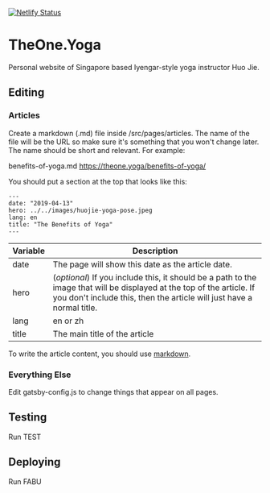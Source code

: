 [![Netlify Status](https://api.netlify.com/api/v1/badges/5d29822e-ab21-4fb9-9f24-e7ee1b82e36a/deploy-status)](https://app.netlify.com/sites/silly-roentgen-fc472c/deploys)

# TheOne.Yoga

Personal website of Singapore based Iyengar-style yoga instructor Huo Jie.

## Editing

### Articles

Create a markdown (.md) file inside /src/pages/articles. The name of the file will be the URL so make sure it's something that you won't change later. The name should be short and relevant. For example:

benefits-of-yoga.md
https://theone.yoga/benefits-of-yoga/

You should put a section at the top that looks like this:

```
---
date: "2019-04-13"
hero: ../../images/huojie-yoga-pose.jpeg
lang: en
title: "The Benefits of Yoga"
---
```

| Variable | Description |
|---|---|
| date | The page will show this date as the article date. |
| hero | (_optional_) If you include this, it should be a path to the image that will be displayed at the top of the article. If you don't include this, then the article will just have a normal title. |
| lang | en or zh |
| title | The main title of the article |

To write the article content, you should use [markdown](https://github.com/adam-p/markdown-here/wiki/Markdown-Cheatsheet).

### Everything Else

Edit gatsby-config.js to change things that appear on all pages.

## Testing

Run TEST

## Deploying

Run FABU
